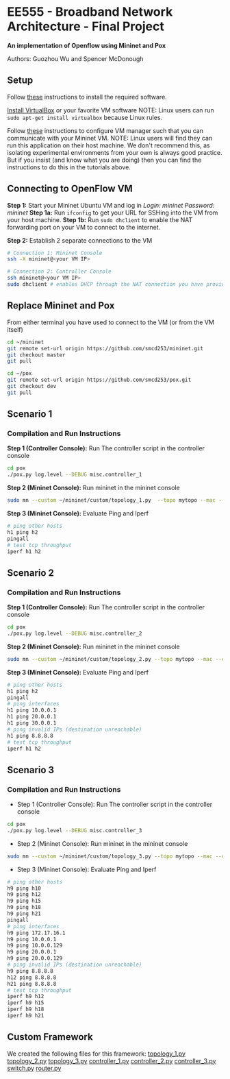 # EE555 - Broadband Network Architecture - Final Project
**An implementation of Openflow using Mininet and Pox**

Authors: Guozhou Wu and Spencer McDonough

## Setup
Follow [these](https://github.com/mininet/openflow-tutorial/wiki/Installing-Required-Software) instructions to install the required software.

[Install VirtualBox](https://www.virtualbox.org/wiki/Downloads) or your favorite VM software
NOTE: Linux users can run `sudo apt-get install virtualbox` because Linux rules.

Follow [these](https://github.com/mininet/openflow-tutorial/wiki/Set-up-Virtual-Machine) instructions to configure VM manager such that you can communicate with your Mininet VM.
NOTE: Linux users will find they can run this application on their host machine. We don't recommend this, as isolating experimental environments from your own is always good practice. But if you insist (and know what you are doing) then you can find the instructions to do this in the tutorials above.

## Connecting to OpenFlow VM
**Step 1:** Start your Mininet Ubuntu VM and log in
*Login: mininet*
*Password: mininet*
**Step 1a:** Run `ifconfig` to get your URL for SSHing into the VM from your host machine.
**Step 1b:** Run `sudo dhclient` to enable the NAT forwarding port on your VM to connect to the internet.

**Step 2:** Establish 2 separate connections to the VM 
```bash
# Connection 1: Mininet Console
ssh -X mininet@<your VM IP>
```
```bash
# Connection 2: Controller Console
ssh mininet@<your VM IP>
sudo dhclient # enables DHCP through the NAT connection you have provided your VM
```

## Replace Mininet and Pox
From either terminal you have used to connect to the VM (or from the VM itself)
```bash
cd ~/mininet
git remote set-url origin https://github.com/smcd253/mininet.git
git checkout master
git pull
```
```bash
cd ~/pox
git remote set-url origin https://github.com/smcd253/pox.git
git checkout dev
git pull
```

## Scenario 1
### Compilation and Run Instructions
**Step 1 (Controller Console):** Run The controller script in the controller console
```bash
cd pox
./pox.py log.level --DEBUG misc.controller_1
```

**Step 2 (Mininet Console):** Run mininet in the mininet console
```bash
sudo mn --custom ~/mininet/custom/topology_1.py  --topo mytopo --mac --controller remote
```

**Step 3 (Mininet Console):** Evaluate Ping and Iperf
```bash
# ping other hosts
h1 ping h2
pingall
# test tcp throughput
iperf h1 h2
```


## Scenario 2
### Compilation and Run Instructions
**Step 1 (Controller Console):** Run The controller script in the controller console
```bash
cd pox
./pox.py log.level --DEBUG misc.controller_2
```

**Step 2 (Mininet Console):** Run mininet in the mininet console
```bash
sudo mn --custom ~/mininet/custom/topology_2.py --topo mytopo --mac --controller remote
```

**Step 3 (Mininet Console):** Evaluate Ping and Iperf
```bash
# ping other hosts
h1 ping h2
pingall
# ping interfaces
h1 ping 10.0.0.1
h1 ping 20.0.0.1
h1 ping 30.0.0.1
# ping invalid IPs (destination unreachable)
h1 ping 8.8.8.8
# test tcp throughput
iperf h1 h2
```

## Scenario 3
### Compilation and Run Instructions
* Step 1 (Controller Console): Run The controller script in the controller console
```bash
cd pox
./pox.py log.level --DEBUG misc.controller_3
```

* Step 2 (Mininet Console): Run mininet in the mininet console
```bash
sudo mn --custom ~/mininet/custom/topology_3.py --topo mytopo --mac --controller remote
```

* Step 3 (Mininet Console): Evaluate Ping and Iperf
```bash
# ping other hosts
h9 ping h10
h9 ping h12
h9 ping h15
h9 ping h18
h9 ping h21
pingall
# ping interfaces
h9 ping 172.17.16.1
h9 ping 10.0.0.1
h9 ping 10.0.0.129
h9 ping 20.0.0.1
h9 ping 20.0.0.129
# ping invalid IPs (destination unreachable)
h9 ping 8.8.8.8
h12 ping 8.8.8.8
h21 ping 8.8.8.8
# test tcp throughput
iperf h9 h12
iperf h9 h15
iperf h9 h18
iperf h9 h21
```

## Custom Framework
We created the following files for this framework:
[topology_1.py](mininet/custom/topology_1.py)
[topology_2.py](mininet/custom/topology_2.py)
[topology_3.py](mininet/custom/topology_3.py)
[controller_1.py](pox/pox/misc/controller_1.py)
[controller_2.py](pox/pox/misc/controller_2.py)
[controller_3.py](pox/pox/misc/controller_3.py)
[switch.py](pox/pox/misc/switch.py)
[router.py](pox/pox/misc/switch.py)